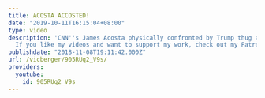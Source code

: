 ```yaml
---
title: ACOSTA ACCOSTED!
date: "2019-10-11T16:15:04+08:00"
type: video
description: 'CNN''s James Acosta physically confronted by Trump thug at press conference
  If you like my videos and want to support my work, check out my Patreon here: https://www.patreon.com/vicberger'
publishdate: "2018-11-08T19:11:42.000Z"
url: /vicberger/905RUq2_V9s/
providers:
  youtube:
    id: 905RUq2_V9s
---
```

